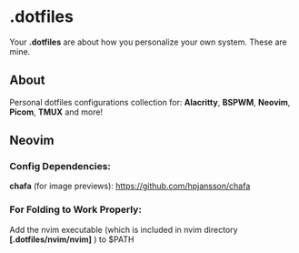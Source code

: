 # .dotfiles

Your **.dotfiles** are about how you personalize your own system. These are mine.

## About

Personal dotfiles configurations collection for: **Alacritty**, **BSPWM**, **Neovim**, **Picom**, **TMUX** and more!

## Neovim

### Config Dependencies:

**chafa** (for image previews): https://github.com/hpjansson/chafa

### For Folding to Work Properly:

Add the nvim executable (which is included in nvim directory **[.dotfiles/nvim/nvim]** ) to $PATH
